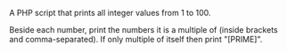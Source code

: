 A PHP script that prints all integer values from 1 to 100.

Beside each number, print the numbers it is a multiple of (inside brackets and comma-separated). If
only multiple of itself then print "[PRIME]".

